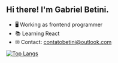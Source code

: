 ## Hi there! I'm Gabriel Betini.


- 🖥 Working as frontend programmer
- 📚 Learning React
- ✉ Contact: contatobetini@outlook.com

 [![Top Langs](https://github-readme-stats.vercel.app/api/top-langs/?username=GabrielBetini&theme=dracula&show_icons=true)](https://github.com/anuraghazra/github-readme-stats)
 


